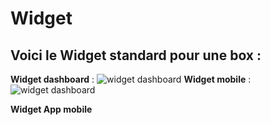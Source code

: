 # Widget

## Voici le **Widget standard** pour une box :


**Widget dashboard** :
![widget dashboard](https://limad.github.io/plugins-docs/plugins-docs/plugin-sfrBox/images/sfrBox_screenshot6.PNG)
**Widget mobile** :
![widget dashboard](https://limad.github.io/plugins-docs/plugins-docs/plugin-sfrBox/images/sfrBox_screenshot7.PNG)

**Widget App mobile**
